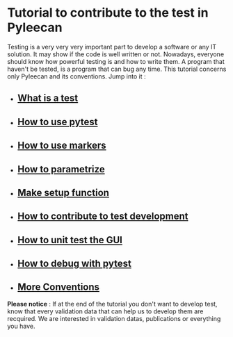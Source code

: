 # Tutorial to contribute to the test in Pyleecan

Testing is a very very very important part to develop a software or any IT solution. It may show if the code is well written or not. Nowadays, everyone should
know how powerful testing is and how to write them. A program that haven't be tested, is a program that can bug any time.
This tutorial concerns only Pyleecan and its conventions. Jump into it :

* ## [What is a test](https://github.com/BenjaminGabet/pyleecan-doc/blob/patch-1/Tests_Turorials/what.is.a.test.md)
* ## [How to use pytest](https://github.com/BenjaminGabet/pyleecan-doc/blob/patch-1/Tests_Turorials/how.to.use.pytest.md)
* ## [How to use markers](https://github.com/BenjaminGabet/pyleecan-doc/blob/patch-1/Tests_Turorials/how.to.use.markers.md)
* ## [How to parametrize](https://github.com/BenjaminGabet/pyleecan-doc/blob/patch-1/Tests_Turorials/how.to.parametrize.md)
* ## [Make setup function](https://github.com/BenjaminGabet/pyleecan-doc/blob/patch-1/Tests_Turorials/make.setup.function.md)
* ## [How to contribute to test development](https://github.com/BenjaminGabet/pyleecan-doc/blob/patch-1/Tests_Turorials/how.to.contribute.md)
* ## [How to unit test the GUI](https://github.com/BenjaminGabet/pyleecan-doc/blob/patch-1/Tests_Turorials/how.to.unit.test.GUI.md)
* ## [How to debug with pytest](https://github.com/BenjaminGabet/pyleecan-doc/blob/patch-1/Tests_Turorials/how.to.debug.with.pytest.md)
* ## [More Conventions](https://github.com/BenjaminGabet/pyleecan-doc/blob/patch-1/Tests_Turorials/more.conventions.md)


__Please notice__ : If at the end of the tutorial you don't want to develop test, know that every validation data that can help us to develop them are recquired.
We are interested in validation datas, publications or everything you have.

